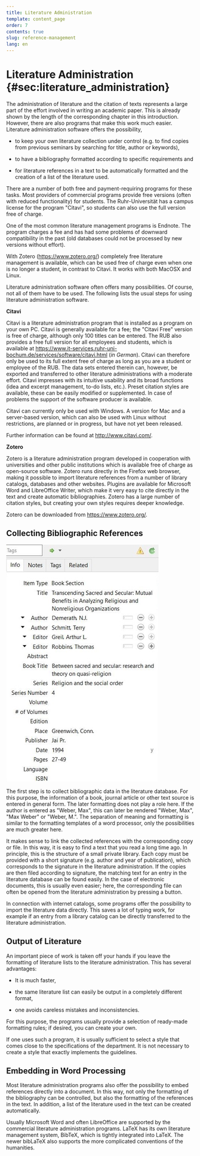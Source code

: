 ```yaml
---
title: Literature Administration
template: content_page
order: 7
contents: true
slug: reference-management
lang: en
---
```


# Literature Administration {#sec:literature_administration}

The administration of literature and the citation of texts represents a large part of the effort involved in writing an academic paper. This is already shown by the length of the corresponding chapter in this introduction. However, there are also programs that make this work much easier. Literature administration software offers the possibility,

- to keep your own literature collection under control (e.g. to find copies from previous seminars by searching for title, author or keywords), 

- to have a bibliography formatted according to specific requirements and

- for literature references in a text to be automatically formatted and the creation of a list of the literature used.

There are a number of both free and payment-requiring programs for these tasks. Most providers of commercial programs provide free versions (often with reduced functionality) for students. The Ruhr-Universität has a campus license for the program "Citavi", so students can also use the full version free of charge.

One of the most common literature management programs is Endnote. The program charges a fee and has had some problems of downward compatibility in the past (old databases could not be processed by new versions without effort).

With Zotero (<https://www.zotero.org/>) completely free literature management is available, which can be used free of charge even when one is no longer a student, in contrast to Citavi. It works with both MacOSX and Linux.

Literature administration software often offers many possibilities. Of course, not all of them have to be used. The following lists the usual steps for using literature administration software.

**Citavi**

Citavi is a literature administration program that is installed as a program on your own PC. Citavi is generally available for a fee; the "Citavi Free" version is free of charge, although only 100 titles can be entered. The RUB also provides a free full version for all employees and students, which is available at <https://www.it-services.ruhr-uni-bochum.de/services/software/citavi.html> (_in German_). Citavi can therefore only be used to its full extent free of charge as long as you are a student or employee of the RUB. The data sets entered therein can, however, be exported and transferred to other literature administrations with a moderate effort. Citavi impresses with its intuitive usability and its broad functions (idea and excerpt management, to-do lists, etc.). Preset citation styles are available, these can be easily modified or supplemented. In case of problems the support of the software producer is available.

Citavi can currently only be used with Windows. A version for Mac and a server-based version, which can also be used with Linux without restrictions, are planned or in progress, but have not yet been released. 

Further information can be found at <http://www.citavi.com/>.

**Zotero**

Zotero is a literature administration program developed in cooperation with universities and other public institutions which is available free of charge as open-source software. Zotero runs directly in the Firefox web browser, making it possible to import literature references from a number of library catalogs, databases and other websites. Plugins are available for Microsoft Word and LibreOffice Writer, which make it very easy to cite directly in the text and create automatic bibliographies. Zotero has a large number of citation styles, but creating your own styles requires deeper knowledge.

Zotero can be downloaded from <https://www.zotero.org/>.

## Collecting Bibliographic References

![Entry in a literature database](images/Zotero_Englisch.png)

The first step is to collect bibliographic data in the literature database. For this purpose, the information of a book, journal article or other text source is entered in general form. The later formatting does not play a role here. If the author is entered as "Weber, Max", this can later be rendered "Weber, Max", "Max Weber" or "Weber, M.". The separation of meaning and formatting is similar to the formatting templates of a word processor, only the possibilities are much greater here.

It makes sense to link the collected references with the corresponding copy or file. In this way, it is easy to find a text that you read a long time ago. In principle, this is the structure of a small private library. Each copy must be provided with a short signature (e.g. author and year of publication), which corresponds to the signature in the literature administration. If the copies are then filed according to signature, the matching text for an entry in the literature database can be found easily. In the case of electronic documents, this is usually even easier; here, the corresponding file can often be opened from the literature administration by pressing a button.

In connection with internet catalogs, some programs offer the possibility to import the literature data directly. This saves a lot of typing work, for example if an entry from a library catalog can be directly transferred to the literature administration.

## Output of Literature

An important piece of work is taken off your hands if you leave the formatting of literature lists to the literature administration. This has several advantages:

- It is much faster,

- the same literature list can easily be output in a completely different format,

- one avoids careless mistakes and inconsistencies.

For this purpose, the programs usually provide a selection of ready-made formatting rules; if desired, you can create your own.

<div class="Tip">

If one uses such a program, it is usually sufficient to select a style that comes close to the specifications of the department. It is not necessary to create a style that exactly implements the guidelines. 

</div>

## Embedding in Word Processing

Most literature administration programs also offer the possibility to embed references directly into a document. In this way, not only the formatting of the bibliography can be controlled, but also the formatting of the references in the text. In addition, a list of the literature used in the text can be created automatically.

Usually Microsoft Word and often LibreOffice are supported by the commercial literature administration programs. LaTeX has its own literature management system, BibTeX, which is tightly integrated into LaTeX. The newer bibLaTeX also supports the more complicated conventions of the humanities.
